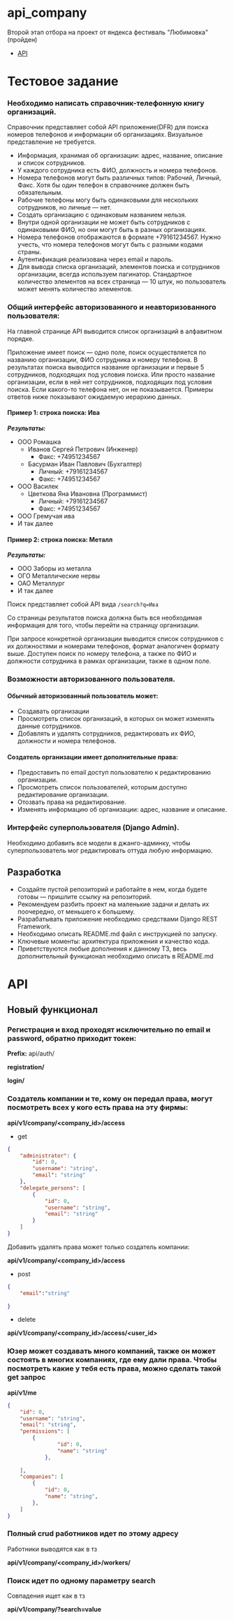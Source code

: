 # api_company

Второй этап отбора на проект от яндекса фестиваль "Любимовка" (пройден)

* [API](#api)



# Тестовое задание

### Необходимо написать справочник-телефонную книгу организаций.

Справочник представляет собой API приложение(DFR) для поиска номеров телефонов и информации об организациях. Визуальное представление не требуется.

* Информация, хранимая об организации: адрес, название, описание и список сотрудников.
* У каждого сотрудника есть ФИО, должность и номера телефонов. 
* Номера телефонов могут быть различных типов: Рабочий, Личный, Факс. Хотя бы один телефон в справочнике должен быть обязательным. 
* Рабочие телефоны могу быть одинаковыми для нескольких сотрудников, но личные — нет. 
* Создать организацию с одинаковым названием нельзя. 
* Внутри одной организации не может быть сотрудников с одинаковыми ФИО, но они могут быть в разных организациях.
* Номера телефонов отображаются в формате +79161234567. Нужно учесть, что номера телефонов могут быть с разными кодами страны.
* Аутентификация реализована через email и пароль.
* Для вывода списка организаций, элементов поиска и сотрудников организации, всегда используем пагинатор. Стандартное количество элементов на всех страница — 10 штук, но пользователь может менять количество элементов.

### Общий интерфейс авторизованного и неавторизованного пользователя:
На главной странице API выводится список организаций в алфавитном порядке. 

 Приложение имеет поиск — одно поле, поиск осуществляется по названию организации, ФИО сотрудника и номеру телефона. В результатах поиска выводится название организации и первые 5 сотрудников, подходящих под условия поиска. Или просто название организации, если в ней нет сотрудников, подходящих под условия поиска. Если какого-то телефона нет, он не показывается. Примеры ответов ниже показывают ожидаемую иерархию данных.

#### Пример 1: строка поиска: Ива
**_Результаты:_**
* ООО Ромашка
    * Иванов Сергей Петрович (Инженер)
      * Факс: +74951234567
    * Басурман Иван Павлович (Бухгалтер)
      * Личный: +79161234567 
      * Факс: +74951234567
* ООО Василек
    * Цветкова Яна Ивановна (Программист)
      * Личный: +79161234567 
      * Факс: +74951234567
* ООО Гремучая ива
* И так далее

#### Пример 2: строка поиска: Металл
**_Результаты:_**
* ООО Заборы из металла
* ОГО Металлические нервы
* ОАО Металлург
* И так далее

Поиск представляет собой API вида `/search?q=Ива`

Со страницы результатов поиска должна быть вся необходимая информация для того, чтобы перейти на страницу организации.

При запросе конкретной организации выводится список сотрудников с их должностями и номерами телефонов, формат аналогичен формату выше.
Доступен поиск по номеру телефона, а также по ФИО и должности сотрудника в рамках организации, также в одном поле.

### Возможности авторизованного пользователя.
#### Обычный авторизованный пользователь может:
* Создавать организации
* Просмотреть список организаций, в которых он может изменять данные сотрудников.
* Добавлять и удалять сотрудников, редактировать их ФИО, должности и номера телефонов.

#### Создатель организации имеет дополнительные права:
* Предоставить по email доступ пользователю к редактированию организации. 
* Просмотреть список пользователей, которым доступно редактирование организации.
* Отозвать права на редактирование.
* Изменять информацию об организации: адрес, название и описание.

### Интерфейс суперпользователя (Django Admin).
Необходимо добавить все модели в джанго-админку, чтобы суперпользователь мог редактировать оттуда любую информацию.

## Разработка
* Создайте пустой репозиторий и работайте в нем, когда будете готовы — пришлите ссылку на репозиторий.
* Рекомендуем разбить проект на маленькие задачи и делать их поочередно, от меньшего к большему.
* Разрабатывать приложение необходимо средствами Django REST Framework.
* Необходимо описать README.md файл с инструкцией по запуску.
* Ключевые моменты: архитектура приложения и качество кода.
* Приветствуются любые дополнения к данному ТЗ, весь дополнительный функционал необходимо описать в README.md

# API

## Новый функционал

### Регистрация и вход проходят исключительно по email и password, обратно приходит токен:

 **Prefix:** api/auth/

 **registration/**

 **login/**

### Создатель компании и те, кому он передал права, могут посмотреть всех у кого есть права на эту фирмы: 

**api/v1/company/<company_id>/access**

 * get 


```json
{
    "administrator": {
        "id": 0,
        "username": "string",
        "email": "string"
    },
    "delegate_persons": [
        {
            "id": 0,
            "username": "string",
            "email": "string"
        }
    ]
}
```

Добавить удалять права может только создатель компании: 

 **api/v1/company/<company_id>/access**

* post

```json
{
    "email":"string" 
    
}
```

* delete

**api/v1/company/<company_id>/access/<user_id>**

### Юзер может создавать много компаний, также он может состоять в многих компаниях, где ему дали права. Чтобы посмотреть какие у тебя есть права, можно сделать такой get запрос

**api/v1/me**

```json
{
    "id": 0,
    "username": "string",
    "email": "string",
    "permissions": [
        {
                "id": 0,
                "name": "string"
            },
        
    ],
    "companies": [
        {
            "id": 0,
            "name": "string",
        },
    ]
}
```
### Полный crud работников идет по этому адресу

Работники выводятся как в тз

**api/v1/company/<company_id>/workers/**

### Поиск идет по одному параметру search

Совпадения ищет как в тз

**api/v1/company/?search=value**
